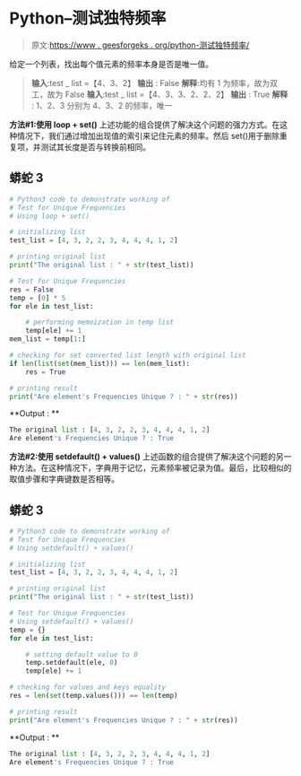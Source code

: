 # Python–测试独特频率

> 原文:[https://www . geesforgeks . org/python-测试独特频率/](https://www.geeksforgeeks.org/python-test-for-unique-frequencies/)

给定一个列表，找出每个值元素的频率本身是否是唯一值。

> **输入**:test _ list =【4、3、2】
> **输出** : False
> **解释**:均有 1 为频率，故为双工，故为 False
> **输入**:test _ list =【4、3、3、2、2、2】
> **输出** : True
> **解释** : 1、2、3 分别为 4、3、2 的频率，唯一

**方法#1:使用 loop + set()**
上述功能的组合提供了解决这个问题的强力方式。在这种情况下，我们通过增加出现值的索引来记住元素的频率。然后 set()用于删除重复项，并测试其长度是否与转换前相同。

## 蟒蛇 3

```py
# Python3 code to demonstrate working of
# Test for Unique Frequencies
# Using loop + set()

# initializing list
test_list = [4, 3, 2, 2, 3, 4, 4, 4, 1, 2]

# printing original list
print("The original list : " + str(test_list))

# Test for Unique Frequencies
res = False
temp = [0] * 5
for ele in test_list:

    # performing memoization in temp list
    temp[ele] += 1
mem_list = temp[1:]

# checking for set converted list length with original list
if len(list(set(mem_list))) == len(mem_list):
    res = True

# printing result
print("Are element's Frequencies Unique ? : " + str(res))
```

**Output : **

```py
The original list : [4, 3, 2, 2, 3, 4, 4, 4, 1, 2]
Are element's Frequencies Unique ? : True
```

**方法#2:使用 setdefault() + values()**
上述函数的组合提供了解决这个问题的另一种方法。在这种情况下，字典用于记忆，元素频率被记录为值。最后，比较相似的取值步骤和字典键数是否相等。

## 蟒蛇 3

```py
# Python3 code to demonstrate working of
# Test for Unique Frequencies
# Using setdefault() + values()

# initializing list
test_list = [4, 3, 2, 2, 3, 4, 4, 4, 1, 2]

# printing original list
print("The original list : " + str(test_list))

# Test for Unique Frequencies
# Using setdefault() + values()
temp = {}
for ele in test_list:

    # setting default value to 0
    temp.setdefault(ele, 0)
    temp[ele] += 1

# checking for values and keys equality
res = len(set(temp.values())) == len(temp)

# printing result
print("Are element's Frequencies Unique ? : " + str(res))
```

**Output : **

```py
The original list : [4, 3, 2, 2, 3, 4, 4, 4, 1, 2]
Are element's Frequencies Unique ? : True
```